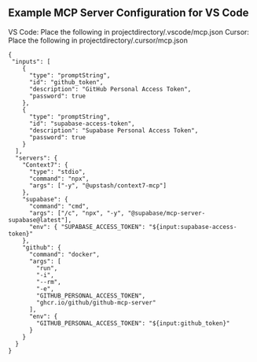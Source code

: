 ## Example MCP Server Configuration for VS Code
VS Code: Place the following in projectdirectory/.vscode/mcp.json
Cursor: Place the following in projectdirectory/.cursor/mcp.json

```
{
 "inputs": [
    {
      "type": "promptString",
      "id": "github_token",
      "description": "GitHub Personal Access Token",
      "password": true
    },
    {
      "type": "promptString",
      "id": "supabase-access-token",
      "description": "Supabase Personal Access Token",
      "password": true
    }
  ],
  "servers": {
    "Context7": {
      "type": "stdio",
      "command": "npx",
      "args": ["-y", "@upstash/context7-mcp"]
    },
    "supabase": { 
	  "command": "cmd", 
	  "args": ["/c", "npx", "-y", "@supabase/mcp-server-supabase@latest"], 
	  "env": { "SUPABASE_ACCESS_TOKEN": "${input:supabase-access-token}" 
	},
    "github": {
      "command": "docker",
      "args": [
        "run",
        "-i",
        "--rm",
        "-e",
        "GITHUB_PERSONAL_ACCESS_TOKEN",
        "ghcr.io/github/github-mcp-server"
      ],
      "env": {
        "GITHUB_PERSONAL_ACCESS_TOKEN": "${input:github_token}"
      }
    }    
  }
}
```